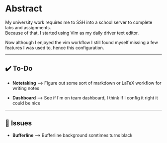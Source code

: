 
# Abstract
My university work requires me to SSH into a school server to complete labs and assignments.  
Because of that, I started using Vim as my daily driver text editor.

Now although I enjoyed the vim workflow I still found myself missing a 
few features I was used to, hence this configuration.


---

## ✔️ To-Do 
- **Notetaking** -->     Figure out some sort of markdown or 
                     LaTeX workflow for writing notes

- **Dashboard**  -->     See if I'm on team dashboard, I think 
                     If I config it right it could be nice
---

## 🐛 Issues
- **Bufferline** -->    Bufferline background somtimes turns black 

